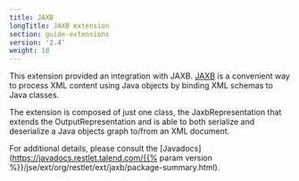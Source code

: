 ```yaml
---
title: JAXB
longTitle: JAXB extension
section: guide-extensions
version: '2.4'
weight: 18
---
```

This extension provided an integration with JAXB.
[JAXB](https://jaxb.dev.java.net/)
is a convenient way to process XML content using Java objects by binding
XML schemas to Java classes.

The extension is composed of just one class, the JaxbRepresentation that
extends the OutputRepresentation and is able to both serialize and
deserialize a Java objects graph to/from an XML document.

For additional details, please consult the
[Javadocs](https://javadocs.restlet.talend.com/{{% param version %}}/jse/ext/org/restlet/ext/jaxb/package-summary.html).
